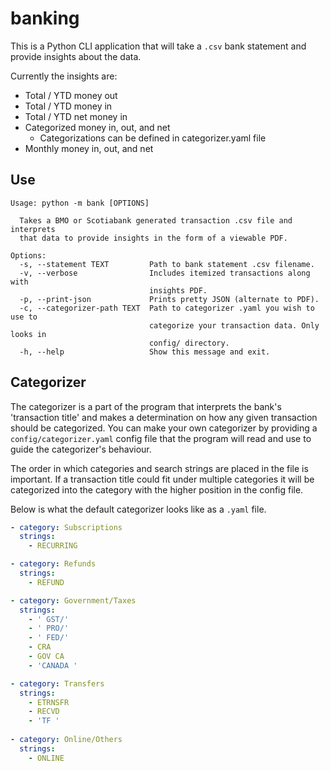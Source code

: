 # banking

This is a Python CLI application that will take a `.csv` bank statement and provide insights about the data.

Currently the insights are:
  * Total / YTD money out
  * Total / YTD money in
  * Total / YTD net money in
  * Categorized money in, out, and net
    * Categorizations can be defined in categorizer.yaml file
  * Monthly money in, out, and net

## Use

```
Usage: python -m bank [OPTIONS]

  Takes a BMO or Scotiabank generated transaction .csv file and interprets    
  that data to provide insights in the form of a viewable PDF.

Options:
  -s, --statement TEXT         Path to bank statement .csv filename.        
  -v, --verbose                Includes itemized transactions along with      
                               insights PDF.
  -p, --print-json             Prints pretty JSON (alternate to PDF).
  -c, --categorizer-path TEXT  Path to categorizer .yaml you wish to use to   
                               categorize your transaction data. Only looks in
                               config/ directory.
  -h, --help                   Show this message and exit.
```

## Categorizer

The categorizer is a part of the program that interprets the bank's 'transaction title' and makes a determination on how any given transaction should be categorized. You can make your own categorizer by providing a `config/categorizer.yaml` config file that the program will read and use to guide the categorizer's behaviour.

The order in which categories and search strings are placed in the file is important. If a transaction title could fit under multiple categories it will be categorized into the category with the higher position in the config file.

Below is what the default categorizer looks like as a `.yaml` file.

``` yaml
- category: Subscriptions
  strings:
    - RECURRING

- category: Refunds
  strings:
    - REFUND

- category: Government/Taxes
  strings:
    - ' GST/'
    - ' PRO/'
    - ' FED/'
    - CRA
    - GOV CA
    - 'CANADA '

- category: Transfers
  strings:
    - ETRNSFR
    - RECVD
    - 'TF '
  
- category: Online/Others
  strings:
    - ONLINE
```